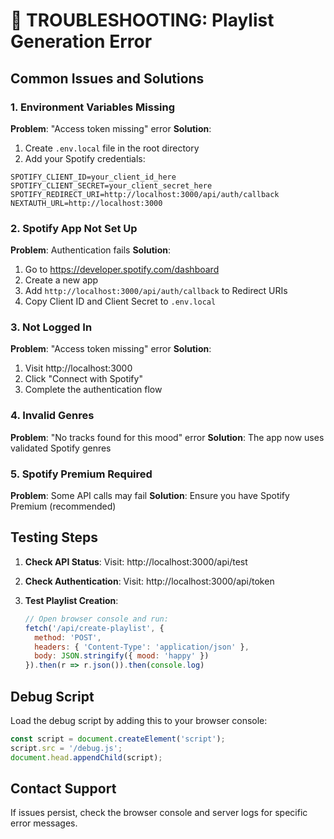 # 🚨 TROUBLESHOOTING: Playlist Generation Error

## Common Issues and Solutions

### 1. Environment Variables Missing
**Problem**: "Access token missing" error
**Solution**: 
1. Create `.env.local` file in the root directory
2. Add your Spotify credentials:
```
SPOTIFY_CLIENT_ID=your_client_id_here
SPOTIFY_CLIENT_SECRET=your_client_secret_here
SPOTIFY_REDIRECT_URI=http://localhost:3000/api/auth/callback
NEXTAUTH_URL=http://localhost:3000
```

### 2. Spotify App Not Set Up
**Problem**: Authentication fails
**Solution**:
1. Go to https://developer.spotify.com/dashboard
2. Create a new app
3. Add `http://localhost:3000/api/auth/callback` to Redirect URIs
4. Copy Client ID and Client Secret to `.env.local`

### 3. Not Logged In
**Problem**: "Access token missing" error
**Solution**:
1. Visit http://localhost:3000
2. Click "Connect with Spotify"
3. Complete the authentication flow

### 4. Invalid Genres
**Problem**: "No tracks found for this mood" error
**Solution**: The app now uses validated Spotify genres

### 5. Spotify Premium Required
**Problem**: Some API calls may fail
**Solution**: Ensure you have Spotify Premium (recommended)

## Testing Steps

1. **Check API Status**:
   Visit: http://localhost:3000/api/test

2. **Check Authentication**:
   Visit: http://localhost:3000/api/token

3. **Test Playlist Creation**:
   ```javascript
   // Open browser console and run:
   fetch('/api/create-playlist', {
     method: 'POST',
     headers: { 'Content-Type': 'application/json' },
     body: JSON.stringify({ mood: 'happy' })
   }).then(r => r.json()).then(console.log)
   ```

## Debug Script
Load the debug script by adding this to your browser console:
```javascript
const script = document.createElement('script');
script.src = '/debug.js';
document.head.appendChild(script);
```

## Contact Support
If issues persist, check the browser console and server logs for specific error messages.
